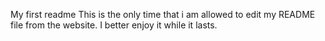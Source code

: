 My first readme
This is the only time that i am allowed to edit my README file from the website. I better enjoy it while it lasts.
